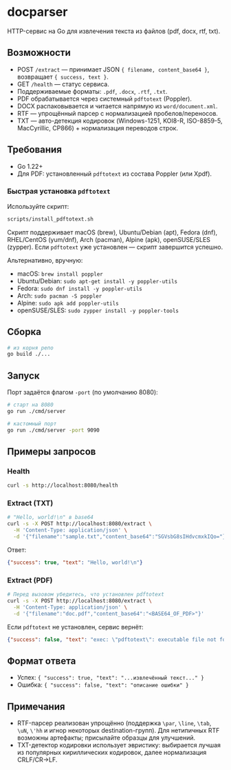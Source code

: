 # docparser

HTTP-сервис на Go для извлечения текста из файлов (pdf, docx, rtf, txt).

## Возможности
- POST `/extract` — принимает JSON `{ filename, content_base64 }`, возвращает `{ success, text }`.
- GET `/health` — статус сервиса.
- Поддерживаемые форматы: `.pdf`, `.docx`, `.rtf`, `.txt`.
- PDF обрабатывается через системный `pdftotext` (Poppler).
- DOCX распаковывается и читается напрямую из `word/document.xml`.
- RTF — упрощённый парсер с нормализацией пробелов/переносов.
- TXT — авто-детекция кодировок (Windows-1251, KOI8-R, ISO-8859-5, MacCyrillic, CP866) + нормализация переводов строк.

## Требования
- Go 1.22+
- Для PDF: установленный `pdftotext` из состава Poppler (или Xpdf).

### Быстрая установка `pdftotext`
Используйте скрипт:
```bash
scripts/install_pdftotext.sh
```
Скрипт поддерживает macOS (brew), Ubuntu/Debian (apt), Fedora (dnf), RHEL/CentOS (yum/dnf), Arch (pacman), Alpine (apk), openSUSE/SLES (zypper). Если `pdftotext` уже установлен — скрипт завершится успешно.

Альтернативно, вручную:
- macOS: `brew install poppler`
- Ubuntu/Debian: `sudo apt-get install -y poppler-utils`
- Fedora: `sudo dnf install -y poppler-utils`
- Arch: `sudo pacman -S poppler`
- Alpine: `sudo apk add poppler-utils`
- openSUSE/SLES: `sudo zypper install -y poppler-tools`

## Сборка
```bash
# из корня репо
go build ./...
```

## Запуск
Порт задаётся флагом `-port` (по умолчанию 8080):
```bash
# старт на 8080
go run ./cmd/server

# кастомный порт
go run ./cmd/server -port 9090
```

## Примеры запросов
### Health
```bash
curl -s http://localhost:8080/health
```

### Extract (TXT)
```bash
# "Hello, world!\n" в base64
curl -s -X POST http://localhost:8080/extract \
  -H 'Content-Type: application/json' \
  -d '{"filename":"sample.txt","content_base64":"SGVsbG8sIHdvcmxkIQo="}'
```
Ответ:
```json
{"success": true, "text": "Hello, world!\n"}
```

### Extract (PDF)
```bash
# Перед вызовом убедитесь, что установлен pdftotext
curl -s -X POST http://localhost:8080/extract \
  -H 'Content-Type: application/json' \
  -d '{"filename":"doc.pdf","content_base64":"<BASE64_OF_PDF>"}'
```
Если `pdftotext` не установлен, сервис вернёт:
```json
{"success": false, "text": "exec: \"pdftotext\": executable file not found in $PATH"}
```

## Формат ответа
- Успех: `{ "success": true, "text": "...извлечённый текст..." }`
- Ошибка: `{ "success": false, "text": "описание ошибки" }`

## Примечания
- RTF-парсер реализован упрощённо (поддержка `\par`, `\line`, `\tab`, `\uN`, `\'hh` и игнор некоторых destination-групп). Для нетипичных RTF возможны артефакты; присылайте образцы для улучшений.
- TXT-детектор кодировки использует эвристику: выбирается лучшая из популярных кириллических кодировок, далее нормализация CRLF/CR→LF.


